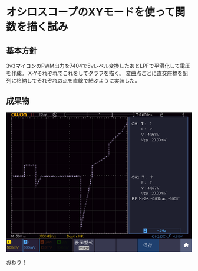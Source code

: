 # オシロスコープのXYモードを使って関数を描く試み

## 基本方針
3v3マイコンのPWM出力を7404で5vレベル変換したあとLPFで平滑化して電圧を作成。
X-Yそれぞれでこれをしてグラフを描く。
変曲点ごとに直交座標を配列に格納してそれぞれの点を直線で結ぶように実装した。

## 成果物
![グラフの様子](img/20000102_073426.png)

おわり！
